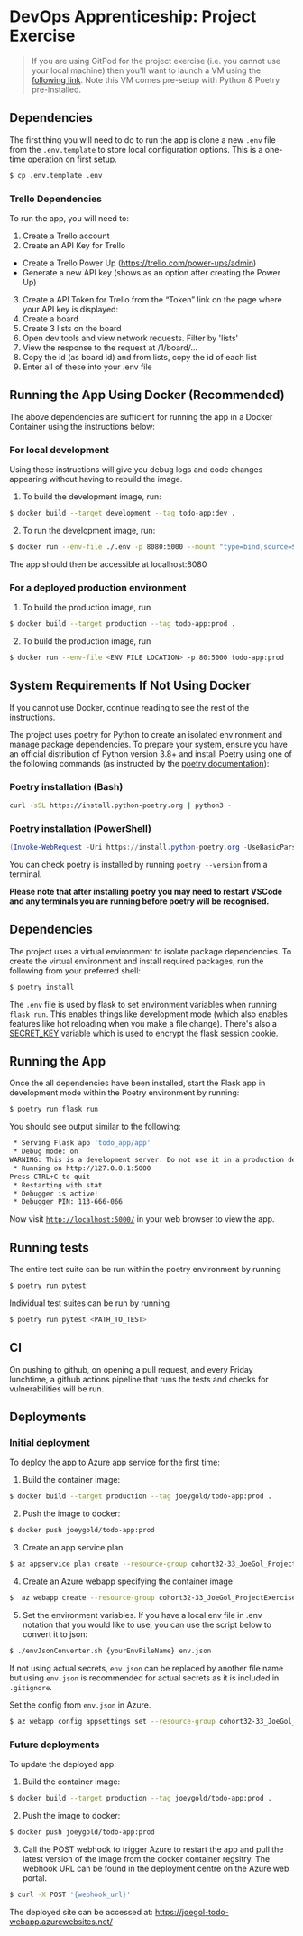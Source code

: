 # DevOps Apprenticeship: Project Exercise

> If you are using GitPod for the project exercise (i.e. you cannot use your local machine) then you'll want to launch a VM using the [following link](https://gitpod.io/#https://github.com/CorndelWithSoftwire/DevOps-Course-Starter). Note this VM comes pre-setup with Python & Poetry pre-installed.

## Dependencies
The first thing you will need to do to run the app is clone a new `.env` file from the `.env.template` to store local configuration options. This is a one-time operation on first setup.
```bash
$ cp .env.template .env
```

### Trello Dependencies
To run the app, you will need to:
1. Create a Trello account
2. Create an API Key for Trello
 - Create a Trello Power Up (https://trello.com/power-ups/admin)
 - Generate a new API key (shows as an option after creating the Power Up)
3. Create a API Token for Trello from the “Token” link on the page where your API key is displayed:
4. Create a board
5. Create 3 lists on the board
6. Open dev tools and view network requests. Filter by 'lists'
7. View the response to the request at /1/board/...
8. Copy the id (as board id) and from lists, copy the id of each list
9. Enter all of these into your .env file

## Running the App Using Docker (Recommended)
The above dependencies are sufficient for running the app in a Docker Container using the instructions below:
### For local development
Using these instructions will give you debug logs and code changes appearing without having to rebuild the image.
1. To build the development image, run:
```bash
$ docker build --target development --tag todo-app:dev .
```
2. To run the development image, run:
```bash
$ docker run --env-file ./.env -p 8080:5000 --mount "type=bind,source=$(pwd)/todo_app,target=/app/todo_app" todo-app:dev
```

The app should then be accessible at localhost:8080

### For a deployed production environment

1. To build the production image, run
```bash
$ docker build --target production --tag todo-app:prod .
```
2. To build the production image, run
```bash
$ docker run --env-file <ENV FILE LOCATION> -p 80:5000 todo-app:prod
```

## System Requirements If Not Using Docker
If you cannot use Docker, continue reading to see the rest of the instructions.

The project uses poetry for Python to create an isolated environment and manage package dependencies. To prepare your system, ensure you have an official distribution of Python version 3.8+ and install Poetry using one of the following commands (as instructed by the [poetry documentation](https://python-poetry.org/docs/#system-requirements)):

### Poetry installation (Bash)

```bash
curl -sSL https://install.python-poetry.org | python3 -
```

### Poetry installation (PowerShell)

```powershell
(Invoke-WebRequest -Uri https://install.python-poetry.org -UseBasicParsing).Content | py -
```

You can check poetry is installed by running `poetry --version` from a terminal.

**Please note that after installing poetry you may need to restart VSCode and any terminals you are running before poetry will be recognised.**

## Dependencies

The project uses a virtual environment to isolate package dependencies. To create the virtual environment and install required packages, run the following from your preferred shell:

```bash
$ poetry install
```

The `.env` file is used by flask to set environment variables when running `flask run`. This enables things like development mode (which also enables features like hot reloading when you make a file change). There's also a [SECRET_KEY](https://flask.palletsprojects.com/en/2.3.x/config/#SECRET_KEY) variable which is used to encrypt the flask session cookie.

## Running the App

Once the all dependencies have been installed, start the Flask app in development mode within the Poetry environment by running:
```bash
$ poetry run flask run
```

You should see output similar to the following:
```bash
 * Serving Flask app 'todo_app/app'
 * Debug mode: on
WARNING: This is a development server. Do not use it in a production deployment. Use a production WSGI server instead.
 * Running on http://127.0.0.1:5000
Press CTRL+C to quit
 * Restarting with stat
 * Debugger is active!
 * Debugger PIN: 113-666-066
```
Now visit [`http://localhost:5000/`](http://localhost:5000/) in your web browser to view the app.

## Running tests
The entire test suite can be run within the poetry environment by running
```bash
$ poetry run pytest
```

Individual test suites can be run by running
```bash
$ poetry run pytest <PATH_TO_TEST>
```

## CI
On pushing to github, on opening a pull request, and every Friday lunchtime, a github actions pipeline that runs the tests and checks for vulnerabilities will be run.

## Deployments

### Initial deployment
To deploy the app to Azure app service for the first time:
1. Build the container image: 
```bash
$ docker build --target production --tag joeygold/todo-app:prod .
```
2. Push the image to docker:
```bash
$ docker push joeygold/todo-app:prod
```
3. Create an app service plan
```bash
$ az appservice plan create --resource-group cohort32-33_JoeGol_ProjectExercise --name JoeGol-todo-app-plan --sku B1 --is-linux
```
4. Create an Azure webapp specifying the container image
```bash
$  az webapp create --resource-group cohort32-33_JoeGol_ProjectExercise --plan JoeGol-todo-app-plan --name JoeGol-todo-webapp --deployment-container-image-name docker.io/joeygold/todo-app:prod
```
5. Set the environment variables. If you have a local env file in .env notation that you would like to use, you can use the script below to convert it to json:
```bash
$ ./envJsonConverter.sh {yourEnvFileName} env.json
```
If not using actual secrets, `env.json` can be replaced by another file name but using `env.json` is recommended for actual secrets as it is included in `.gitignore`.

Set the config from `env.json` in Azure.
```bash
$ az webapp config appsettings set --resource-group cohort32-33_JoeGol_ProjectExercise --name JoeGol-todo-webapp --settings "@env.json"
```

### Future deployments
To update the deployed app:
1. Build the container image: 
```bash
$ docker build --target production --tag joeygold/todo-app:prod .
```
2. Push the image to docker:
```bash
$ docker push joeygold/todo-app:prod
```
3. Call the POST webhook to trigger Azure to restart the app and pull the latest version of the image from the docker container regsitry. The webhook URL can be found in the deployment centre on the Azure web portal.
```bash
$ curl -X POST '{webhook_url}'
```

The deployed site can be accessed at: https://joegol-todo-webapp.azurewebsites.net/
